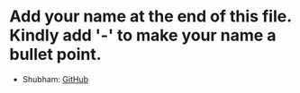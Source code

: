 # Add your name at the end of this file. Kindly add '-' to make your name a bullet point.

- Shubham: [GitHub](https://github.com/Shubham-404)